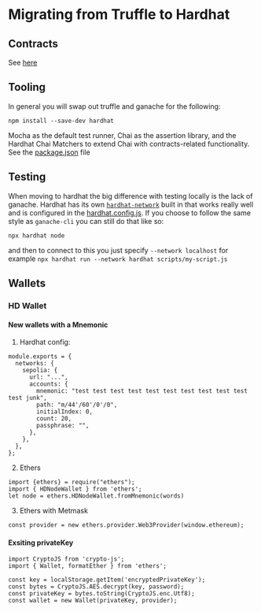 
# Migrating from Truffle to Hardhat

## Contracts

See [here](./contracts/README.md)

## Tooling

In general you will swap out truffle and ganache for the following:
```
npm install --save-dev hardhat
```

Mocha as the default test runner, Chai as the assertion library, and the Hardhat Chai Matchers to extend Chai with contracts-related functionality. See the [package.json](./contracts/hardhat/package.json) file

## Testing

When moving to hardhat the big difference with testing locally is the lack of ganache. Hardhat has its own [`hardhat-network`](https://hardhat.org/hardhat-network/docs/overview#hardhat-network) built in that works really well and is configured in the [hardhat.config.js](./contracts/hardhat/hardhat.config.ts). If you choose to follow the same style as `ganache-cli` you can still do that like so:

```
npx hardhat node
```

and then to connect to this you just specify ```--network localhost``` for example ```npx hardhat run --network hardhat scripts/my-script.js```

## Wallets

### HD Wallet

#### New wallets with a Mnemonic

1. Hardhat config:

```
module.exports = {
  networks: {
    sepolia: {
      url: "...",
      accounts: {
        mnemonic: "test test test test test test test test test test test junk",
        path: "m/44'/60'/0'/0",
        initialIndex: 0,
        count: 20,
        passphrase: "",
      },
    },
  },
};
```

2. Ethers

```
import {ethers} = require("ethers");
import { HDNodeWallet } from 'ethers';
let node = ethers.HDNodeWallet.fromMnemonic(words)
```

3. Ethers with Metmask
```
const provider = new ethers.provider.Web3Provider(window.ethereum);
```

#### Exsiting privateKey

```
import CryptoJS from 'crypto-js';
import { Wallet, formatEther } from 'ethers';

const key = localStorage.getItem('encryptedPrivateKey');
const bytes = CryptoJS.AES.decrypt(key, password);
const privateKey = bytes.toString(CryptoJS.enc.Utf8);
const wallet = new Wallet(privateKey, provider);

``````